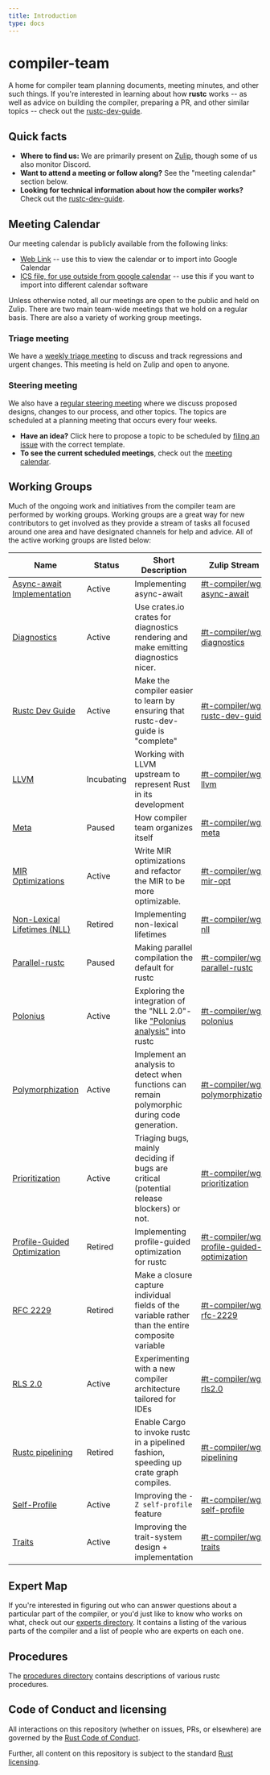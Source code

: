 ```yaml
---
title: Introduction
type: docs
---
```

# compiler-team

A home for compiler team planning documents, meeting minutes, and
other such things. If you're interested in learning about how
**rustc** works -- as well as advice on building the compiler, preparing a PR,
and other similar topics -- check out the [rustc-dev-guide].

[rustc-dev-guide]: https://rustc-dev-guide.rust-lang.org/

## Quick facts

- **Where to find us:** We are primarily present on [Zulip](about/chat-platform), though some of us also monitor Discord.
- **Want to attend a meeting or follow along?** See the "meeting calendar" section below.
- **Looking for technical information about how the compiler works?**
  Check out the [rustc-dev-guide](https://rustc-dev-guide.rust-lang.org/).

## Meeting Calendar

Our meeting calendar is publicly available from the following links:

  - [Web Link][embed]
    -- use this to view the calendar or to import into Google Calendar
  - [ICS file, for use outside from google calendar][ics]
    -- use this if you want to import into different calendar software

Unless otherwise noted, all our meetings are open to the public and
held on Zulip. There are two main team-wide meetings that we hold on a
regular basis. There are also a variety of working group meetings.

### Triage meeting

We have a [weekly triage meeting][triage] to discuss and track regressions and
urgent changes. This meeting is held on Zulip and open to anyone.

### Steering meeting

We also have a [regular steering meeting][steering] where we discuss
proposed designs, changes to our process, and other topics. The topics
are scheduled at a planning meeting that occurs every four weeks.

- **Have an idea?** Click here to propose a topic to be scheduled by [filing an issue][propose] with the correct template.
- **To see the current scheduled meetings**, check out the [meeting calendar](#meeting-calendar).

[triage]: about/triage-meeting
[steering]: about/steering-meeting
[embed]: https://calendar.google.com/calendar/embed?src=6u5rrtce6lrtv07pfi3damgjus%40group.calendar.google.com
[ics]: https://calendar.google.com/calendar/ical/6u5rrtce6lrtv07pfi3damgjus%40group.calendar.google.com/public/basic.ics
[propose]: https://github.com/rust-lang/compiler-team/issues/new/choose

## Working Groups

Much of the ongoing work and initiatives from the compiler team are performed by working groups.
Working groups are a great way for new contributors to get involved as they provide a stream of
tasks all focused around one area and have designated channels for help and advice. All of the
active working groups are listed below:


Name                                                      | Status       | Short Description                                                                                  | Zulip Stream
----                                                      | ------       | -----------------                                                                                  | ------------
[Async-await Implementation](working-groups/async-await/) | Active       | Implementing async-await                                                                           | [#t-compiler/wg-async-await][async-await_stream]
[Diagnostics](working-groups/diagnostics/)                | Active       | Use crates.io crates for diagnostics rendering and make emitting diagnostics nicer.                | [#t-compiler/wg-diagnostics][diagnostics_stream]
[Rustc Dev Guide](working-groups/rustc-dev-guide/)        | Active       | Make the compiler easier to learn by ensuring that rustc-dev-guide is "complete"                   | [#t-compiler/wg-rustc-dev-guide][rustc-dev-guide_stream]
[LLVM](working-groups/llvm/)                              | Incubating   | Working with LLVM upstream to represent Rust in its development                                    | [#t-compiler/wg-llvm][llvm_stream]
[Meta](working-groups/meta/)                              | Paused       | How compiler team organizes itself                                                                 | [#t-compiler/wg-meta][meta_stream]
[MIR Optimizations](working-groups/mir-opt/)              | Active       | Write MIR optimizations and refactor the MIR to be more optimizable.                               | [#t-compiler/wg-mir-opt][mir-opt-stream]
[Non-Lexical Lifetimes (NLL)](working-groups/nll/)        | Retired      | Implementing non-lexical lifetimes                                                                 | [#t-compiler/wg-nll][nll_stream]
[Parallel-rustc](working-groups/parallel-rustc/)          | Paused       | Making parallel compilation the default for rustc                                                  | [#t-compiler/wg-parallel-rustc][parallel-rustc_stream]
[Polonius](working-groups/polonius/)                      | Active       | Exploring the integration of the "NLL 2.0"-like ["Polonius analysis"][Polonius] into rustc         | [#t-compiler/wg-polonius][polonius_stream]
[Polymorphization](working-groups/polymorphization/)      | Active       | Implement an analysis to detect when functions can remain polymorphic during code generation.      | [#t-compiler/wg-polymorphization][polymorphization_stream]
[Prioritization](working-groups/prioritization/)          | Active       | Triaging bugs, mainly deciding if bugs are critical (potential release blockers) or not.           | [#t-compiler/wg-prioritization][prioritization_stream]
[Profile-Guided Optimization](working-groups/pgo/)        | Retired      | Implementing profile-guided optimization for rustc                                                 | [#t-compiler/wg-profile-guided-optimization][pgo_stream]
[RFC 2229](working-groups/rfc-2229/)                      | Retired       | Make a closure capture individual fields of the variable rather than the entire composite variable | [#t-compiler/wg-rfc-2229][rfc-2229-stream]
[RLS 2.0](working-groups/rls-2.0/)                        | Active       | Experimenting with a new compiler architecture tailored for IDEs                                   | [#t-compiler/wg-rls2.0][rls20_stream]
[Rustc pipelining](working-groups/pipelining/)            | Retired      | Enable Cargo to invoke rustc in a pipelined fashion, speeding up crate graph compiles.             | [#t-compiler/wg-pipelining][pipelining-stream]
[Self-Profile](working-groups/self-profile/)              | Active       | Improving the `-Z self-profile` feature                                                            | [#t-compiler/wg-self-profile][self-profile_stream]
[Traits](working-groups/traits/)                          | Active       | Improving the trait-system design + implementation                                                 | [#t-compiler/wg-traits][traits_stream]

[Weekly, in Zulip]: #meeting-calendar
[nll_stream]: https://rust-lang.zulipchat.com/#narrow/stream/122657-t-compiler.2Fwg-nll
[llvm_stream]: https://rust-lang.zulipchat.com/#narrow/stream/187780-t-compiler.2Fwg-llvm
[meta_stream]: https://rust-lang.zulipchat.com/#narrow/stream/185694-t-compiler.2Fwg-meta
[rls20_stream]: https://rust-lang.zulipchat.com/#narrow/stream/185405-t-compiler.2Fwg-rls-2.2E0
[traits_stream]: https://rust-lang.zulipchat.com/#narrow/stream/144729-t-compiler.2Fwg-traits
[async-await_stream]: https://rust-lang.zulipchat.com/#narrow/stream/187312-t-compiler.2Fwg-async-await
[self-profile_stream]: https://rust-lang.zulipchat.com/#narrow/stream/187831-t-compiler.2Fwg-self-profile
[pgo_stream]: https://rust-lang.zulipchat.com/#narrow/stream/187830-t-compiler.2Fwg-profile-guided-optimization
[parallel-rustc_stream]: https://rust-lang.zulipchat.com/#narrow/stream/187679-t-compiler.2Fwg-parallel-rustc
[rfc-2229-stream]: https://rust-lang.zulipchat.com/#narrow/stream/189812-t-compiler.2Fwg-rfc-2229
[mir-opt-stream]: https://rust-lang.zulipchat.com/#narrow/stream/189540-t-compiler.2Fwg-mir-opt
[pipelining-stream]: https://rust-lang.zulipchat.com/#narrow/stream/195180-t-compiler.2Fwg-pipelining
[polonius_stream]: https://rust-lang.zulipchat.com/#narrow/stream/186049-t-compiler.2Fwg-polonius
[polymorphization_stream]: https://rust-lang.zulipchat.com/#narrow/stream/216091-t-compiler.2Fwg-polymorphization
[rustc-dev-guide_stream]: https://rust-lang.zulipchat.com/#narrow/stream/196385-t-compiler.2Fwg-rustc-dev-guide
[Polonius]: https://github.com/rust-lang/polonius
[diagnostics_stream]: https://rust-lang.zulipchat.com/#narrow/stream/147480-t-compiler.2Fwg-diagnostics
[prioritization_stream]: https://rust-lang.zulipchat.com/#narrow/stream/227806-t-compiler.2Fwg-prioritization

## Expert Map

If you're interested in figuring out who can answer questions about a
particular part of the compiler, or you'd just like to know who works on what,
check out our [experts directory](experts). It contains a listing of the
various parts of the compiler and a list of people who are experts on each one.

## Procedures

The [procedures directory](procedures) contains descriptions of various
rustc procedures.

## Code of Conduct and licensing

All interactions on this repository (whether on issues, PRs, or
elsewhere) are governed by the [Rust Code of
Conduct](about/code_of_conduct/).

Further, all content on this repository is subject to the standard
[Rust](LICENSE-MIT) [licensing](LICENSE-APACHE).

